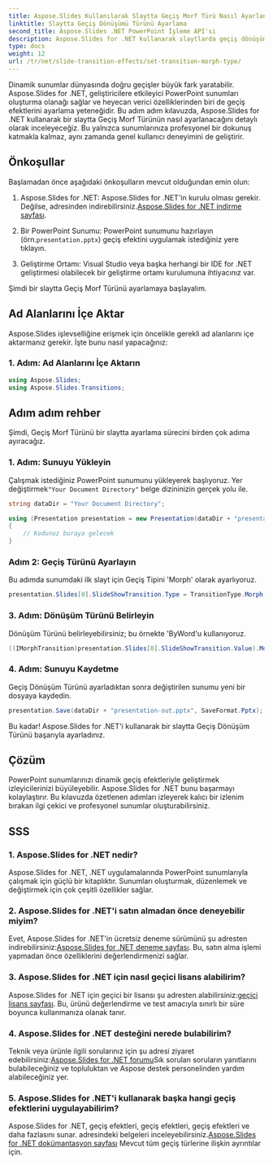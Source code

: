 ```yaml
---
title: Aspose.Slides Kullanılarak Slaytta Geçiş Morf Türü Nasıl Ayarlanır
linktitle: Slaytta Geçiş Dönüşümü Türünü Ayarlama
second_title: Aspose.Slides .NET PowerPoint İşleme API'si
description: Aspose.Slides for .NET kullanarak slaytlarda geçiş dönüşümü türünü nasıl ayarlayacağınızı öğrenin. Kod örnekleri içeren adım adım kılavuz. Sunumlarınızı şimdi geliştirin!
type: docs
weight: 12
url: /tr/net/slide-transition-effects/set-transition-morph-type/
---
```


Dinamik sunumlar dünyasında doğru geçişler büyük fark yaratabilir. Aspose.Slides for .NET, geliştiricilere etkileyici PowerPoint sunumları oluşturma olanağı sağlar ve heyecan verici özelliklerinden biri de geçiş efektlerini ayarlama yeteneğidir. Bu adım adım kılavuzda, Aspose.Slides for .NET kullanarak bir slaytta Geçiş Morf Türünün nasıl ayarlanacağını detaylı olarak inceleyeceğiz. Bu yalnızca sunumlarınıza profesyonel bir dokunuş katmakla kalmaz, aynı zamanda genel kullanıcı deneyimini de geliştirir.

## Önkoşullar

Başlamadan önce aşağıdaki önkoşulların mevcut olduğundan emin olun:

1.  Aspose.Slides for .NET: Aspose.Slides for .NET'in kurulu olması gerekir. Değilse, adresinden indirebilirsiniz.[Aspose.Slides for .NET indirme sayfası](https://releases.aspose.com/slides/net/).

2.  Bir PowerPoint Sunumu: PowerPoint sunumunu hazırlayın (örn.`presentation.pptx`) geçiş efektini uygulamak istediğiniz yere tıklayın.

3. Geliştirme Ortamı: Visual Studio veya başka herhangi bir IDE for .NET geliştirmesi olabilecek bir geliştirme ortamı kurulumuna ihtiyacınız var.

Şimdi bir slaytta Geçiş Morf Türünü ayarlamaya başlayalım.

## Ad Alanlarını İçe Aktar

Aspose.Slides işlevselliğine erişmek için öncelikle gerekli ad alanlarını içe aktarmanız gerekir. İşte bunu nasıl yapacağınız:

### 1. Adım: Ad Alanlarını İçe Aktarın

```csharp
using Aspose.Slides;
using Aspose.Slides.Transitions;
```

## Adım adım rehber

Şimdi, Geçiş Morf Türünü bir slaytta ayarlama sürecini birden çok adıma ayıracağız.

### 1. Adım: Sunuyu Yükleyin

 Çalışmak istediğiniz PowerPoint sunumunu yükleyerek başlıyoruz. Yer değiştirmek`"Your Document Directory"` belge dizininizin gerçek yolu ile.

```csharp
string dataDir = "Your Document Directory";

using (Presentation presentation = new Presentation(dataDir + "presentation.pptx"))
{
    // Kodunuz buraya gelecek
}
```

### Adım 2: Geçiş Türünü Ayarlayın

Bu adımda sunumdaki ilk slayt için Geçiş Tipini 'Morph' olarak ayarlıyoruz.

```csharp
presentation.Slides[0].SlideShowTransition.Type = TransitionType.Morph;
```

### 3. Adım: Dönüşüm Türünü Belirleyin

Dönüşüm Türünü belirleyebilirsiniz; bu örnekte 'ByWord'u kullanıyoruz.

```csharp
((IMorphTransition)presentation.Slides[0].SlideShowTransition.Value).MorphType = TransitionMorphType.ByWord;
```

### 4. Adım: Sunuyu Kaydetme

Geçiş Dönüşüm Türünü ayarladıktan sonra değiştirilen sunumu yeni bir dosyaya kaydedin.

```csharp
presentation.Save(dataDir + "presentation-out.pptx", SaveFormat.Pptx);
```

Bu kadar! Aspose.Slides for .NET'i kullanarak bir slaytta Geçiş Dönüşüm Türünü başarıyla ayarladınız.

## Çözüm

PowerPoint sunumlarınızı dinamik geçiş efektleriyle geliştirmek izleyicilerinizi büyüleyebilir. Aspose.Slides for .NET bunu başarmayı kolaylaştırır. Bu kılavuzda özetlenen adımları izleyerek kalıcı bir izlenim bırakan ilgi çekici ve profesyonel sunumlar oluşturabilirsiniz.

## SSS

### 1. Aspose.Slides for .NET nedir?

Aspose.Slides for .NET, .NET uygulamalarında PowerPoint sunumlarıyla çalışmak için güçlü bir kitaplıktır. Sunumları oluşturmak, düzenlemek ve değiştirmek için çok çeşitli özellikler sağlar.

### 2. Aspose.Slides for .NET'i satın almadan önce deneyebilir miyim?

 Evet, Aspose.Slides for .NET'in ücretsiz deneme sürümünü şu adresten indirebilirsiniz:[Aspose.Slides for .NET deneme sayfası](https://releases.aspose.com/). Bu, satın alma işlemi yapmadan önce özelliklerini değerlendirmenizi sağlar.

### 3. Aspose.Slides for .NET için nasıl geçici lisans alabilirim?

 Aspose.Slides for .NET için geçici bir lisansı şu adresten alabilirsiniz:[geçici lisans sayfası](https://purchase.aspose.com/temporary-license/). Bu, ürünü değerlendirme ve test amacıyla sınırlı bir süre boyunca kullanmanıza olanak tanır.

### 4. Aspose.Slides for .NET desteğini nerede bulabilirim?

Teknik veya ürünle ilgili sorularınız için şu adresi ziyaret edebilirsiniz:[Aspose.Slides for .NET forumu](https://forum.aspose.com/)Sık sorulan soruların yanıtlarını bulabileceğiniz ve topluluktan ve Aspose destek personelinden yardım alabileceğiniz yer.

### 5. Aspose.Slides for .NET'i kullanarak başka hangi geçiş efektlerini uygulayabilirim?

 Aspose.Slides for .NET, geçiş efektleri, geçiş efektleri, geçiş efektleri ve daha fazlasını sunar. adresindeki belgeleri inceleyebilirsiniz.[Aspose.Slides for .NET dokümantasyon sayfası](https://reference.aspose.com/slides/net/) Mevcut tüm geçiş türlerine ilişkin ayrıntılar için.

